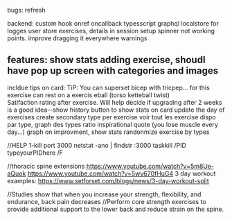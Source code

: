 

bugs:
refresh


backend:
custom hook
onref
oncallback
typesscript
graphql
localstore for logges user
store exercises, details in session
setup spinner not working
points. improve dragging it everywhere
warnings

features:
show stats
adding exercise, shoudl have pop up screen with categories and images
--------------
incldue tips on card: TiP: You can superset bicep with tricpep...
                           for this exercise can rest on a exercis eball (torso ketteball twist)    
Satifaction rating after exercise. Will help decide if upgrading after 2 weeks is a good idea--show history
button to show stats on card
update the day of exercises
create secondary type per exercise
voir tout les exercise dispo par type, graph des types ratio
inspirational quote (you lose muscle every day...)
graph on improvment, show stats
randonmize exercise by types





//HELP
1-kill port 3000
netstat -ano | findstr :3000
taskkill /PID typeyourPIDhere /F

//thoracic spine extensions
https://www.youtube.com/watch?v=5m8Ue-aQuok
https://www.youtube.com/watch?v=5wv670fHuG4
3 day workout examples: https://www.setforset.com/blogs/news/3-day-workout-split


 //Studies show that when you increase your strength, flexibility, and endurance, back pain decreases
 //Perform core strength exercises to provide additional support to the lower back and reduce strain on the spine.